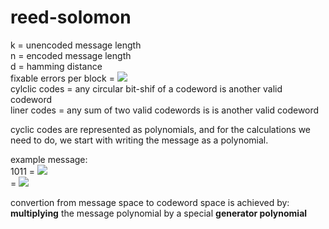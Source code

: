 # reed-solomon

k = unencoded message length  
n = encoded message length  
d = hamming distance  
fixable errors per block = ![](https://latex.codecogs.com/gif.image?\dpi{110}&space;\left&space;\lfloor&space;\frac{d-1}{2}&space;\right&space;\rfloor)  
cylclic codes = any circular bit-shif of a codeword is another valid codeword  
liner codes = any sum of two valid codewords is is another valid codeword  

cyclic codes are represented as polynomials, and for the calculations we need to do, we start with writing the message as a polynomial.

example message:  
1011 = ![](https://latex.codecogs.com/gif.image?\dpi{110}&space;1x^0&space;&plus;&space;0x^1&space;&plus;&space;1x^2&space;&plus;&space;1x^3)  
= ![](https://latex.codecogs.com/gif.image?\dpi{110}&space;1&space;&plus;&space;x^2&space;&plus;&space;x^3)

convertion from message space to codeword space is achieved by:  
**multiplying** the message polynomial by a special **generator polynomial**

